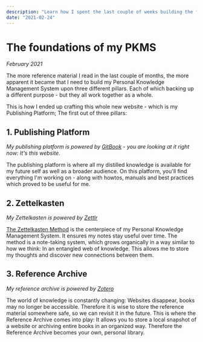 ```yaml
---
description: "Learn how I spent the last couple of weeks building the foundations of my Personal Knowledge Management System."
date: "2021-02-24"
---
```


# The foundations of my PKMS

_February 2021_

The more reference material I read in the last couple of months, the more apparent it became that I need to build my
Personal Knowledge Management System upon three different pillars. Each of which backing up a different purpose - but they
all work together as a whole.

This is how I ended up crafting this whole new website - which is my Publishing Platform; The first out of three pillars:

## 1. Publishing Platform

_My publishing platform is powered by [GitBook](https://www.gitbook.com/) - you are looking at it right now: It's this website._

The publishing platform is where all my distilled knowledge is available for my future self as well as a broader audience.
On this platform, you'll find everything I'm working on - along with howtos, manuals and best practices which proved to be useful for me.

## 2. Zettelkasten

_My Zettelkasten is powered by [Zettlr](https://www.zettlr.com/)_

[The Zettelkasten Method](../areas/knowledge-management/zettelkasten.md) is the centerpiece of my Personal Knowledge Management System.
It ensures my notes stay useful over time. The method is a note-taking system, which grows organically in a way similar to how we think:
In an entangled web of knowledge. This allows me to store my thoughts and discover new connections between them.

## 3. Reference Archive

_My reference archive is powered by [Zotero](https://www.zotero.org/)_

The world of knowledge is constantly changing: Websites disappear, books may no longer be accessible. Therefore it is wise to store the reference
material somewhere safe, so we can revisit it in the future. This is where the Reference Archive comes into play: It allows you to store a local
snapshot of a website or archiving entire books in an organized way. Therefore the Reference Archive becomes your own, personal library.